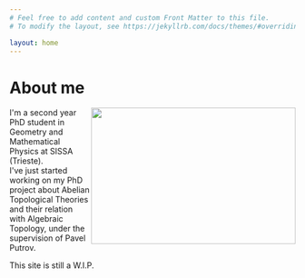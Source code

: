 ```yaml
---
# Feel free to add content and custom Front Matter to this file.
# To modify the layout, see https://jekyllrb.com/docs/themes/#overriding-theme-defaults

layout: home
---
```


<head>
<title>Thomas Nicosanti personal webpage</title>
<meta name="google-site-verification" content="t9PTpEPyqrFe_VRTofMpH0dfxHJ2CYc7d3K_u3jsSgs" />
</head>

<h1>About me</h1>
<div>
    <img src="profilePic.JPG"
        align="right"
        width="360"
        height="240"
        style="float">
  <p>I'm a second year PhD student in Geometry and Mathematical Physics at SISSA (Trieste).<br> 
  I've just started working on my PhD project about Abelian Topological Theories and their relation with Algebraic Topology, under the supervision of Pavel Putrov. 
  </p> 
  
  <p>This site is still a W.I.P.</p>

</div>
